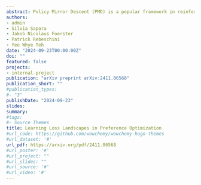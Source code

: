 ```yaml
---
abstract: Policy Mirror Descent (PMD) is a popular framework in reinforcement learning, serving as a unifying perspective that encompasses numerous algorithms. These algorithms are derived through the selection of a mirror map and enjoy finite-time convergence guarantees. Despite its popularity, the exploration of PMD's full potential is limited, with the majority of research focusing on a particular mirror map---namely, the negative entropy---which gives rise to the renowned Natural Policy Gradient (NPG) method. It remains uncertain from existing theoretical studies whether the choice of mirror map significantly influences PMD's efficacy. In our work, we conduct empirical investigations to show that the conventional mirror map choice (NPG) often yields less-than-optimal outcomes across several standard benchmark environments. Using evolutionary strategies, we identify more efficient mirror maps that enhance the performance of PMD. We first focus on a tabular environment, i.e. Grid-World, where we relate existing theoretical bounds with the performance of PMD for a few standard mirror maps and the learned one. We then show that it is possible to learn a mirror map that outperforms the negative entropy in more complex environments, such as the MinAtar suite. Additionally, we demonstrate that the learned mirror maps generalize effectively to different tasks by testing each map across various other environments.
authors:
- admin
- Silvia Sapora
- Jakob Nicolaus Foerster
- Patrick Rebeschini
- Yee Whye Teh
date: "2024-09-23T00:00:00Z"
doi: ""
featured: false
projects:
- internal-project
publication: "arXiv preprint arXiv:2411.06568"
publication_short: ""
#publication_types:
#- "3"
publishDate: "2024-09-23"
slides:
summary:
#tags:
#- Source Themes
title: Learning Loss Landscapes in Preference Optimization
#url_code: https://github.com/wowchemy/wowchemy-hugo-themes
#url_dataset: '#'
url_pdf: https://arxiv.org/pdf/2411.06568
#url_poster: '#'
#url_project: ""
#url_slides: ""
#url_source: '#'
#url_video: '#'
---
```


